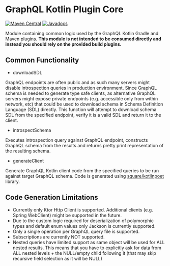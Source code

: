 # GraphQL Kotlin Plugin Core
[![Maven Central](https://img.shields.io/maven-central/v/com.expediagroup/graphql-kotlin-plugin-core.svg?label=Maven%20Central)](https://search.maven.org/search?q=g:%22com.expediagroup%22%20AND%20a:%22graphql-kotlin-plugin-core%22)
[![Javadocs](https://img.shields.io/maven-central/v/com.expediagroup/graphql-kotlin-plugin-core.svg?label=javadoc&colorB=brightgreen)](https://www.javadoc.io/doc/com.expediagroup/graphql-kotlin-plugin-core)

Module containing common logic used by the GraphQL Kotlin Gradle and Maven plugins. **This module is not intended to be
consumed directly and instead you should rely on the provided build plugins.**

## Common Functionality

* downloadSDL

GraphQL endpoints are often public and as such many servers might disable introspection queries in production environment.
Since GraphQL schema is needed to generate type safe clients, as alternative GraphQL servers might expose private
endpoints (e.g. accessible only from within network, etc) that could be used to download schema in Schema Definition
Language (SDL) directly. This function will attempt to download schema SDL from the specified endpoint, verify it is a
valid SDL and return it to the client.

* introspectSchema

Executes introspection query against GraphQL endpoint, constructs GraphQL schema from the results and returns pretty
print representation of the resulting schema.

* generateClient

Generate GraphQL Kotlin client code from the specified queries to be run against target GraphQL schema. Code is generated
using [square/kotlinpoet](https://github.com/square/kotlinpoet) library.

## Code Generation Limitations

* Currently only Ktor Http Client is supported. Additional clients (e.g. Spring WebClient) might be supported in the future.
* Due to the custom logic required for deserialization of polymorphic types and default enum values only Jackson is currently supported.
* Only a single operation per GraphQL query file is supported.
* Subscriptions are currently NOT supported.
* Nested queries have limited support as same object will be used for ALL nested results. This means that you have to
  explicitly ask for data from ALL nested levels + the NULL/empty child following it (that may skip recursive field selection
  as it will be NULL)
